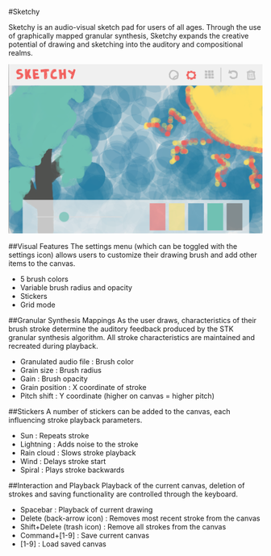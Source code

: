 #Sketchy

Sketchy is an audio-visual sketch pad for users of all ages. Through the use of graphically mapped granular synthesis, 
Sketchy expands the creative potential of drawing and sketching into the auditory and compositional realms. 

![Demo Screenshot](https://github.com/graham-davis/sketchy/blob/master/bin/screenshots/demo.png "Sketchy")

##Visual Features
The settings menu (which can be toggled with the settings icon) allows users to customize their drawing brush and
add other items to the canvas.
<ul>
<li>5 brush colors</li>
<li>Variable brush radius and opacity</li>
<li>Stickers</li>
<li>Grid mode</li>
</ul>

##Granular Synthesis Mappings
As the user draws, characteristics of their brush stroke determine the auditory feedback produced by the STK 
granular synthesis algorithm. All stroke characteristics are maintained and recreated during playback.
<ul>
<li>Granulated audio file : Brush color</li>
<li>Grain size : Brush radius</li>
<li>Gain : Brush opacity</li>
<li>Grain position : X coordinate of stroke</li>
<li>Pitch shift : Y coordinate (higher on canvas = higher pitch)</li>
</ul>

##Stickers
A number of stickers can be added to the canvas, each influencing stroke playback parameters.
<ul>
<li>Sun : Repeats stroke</li>
<li>Lightning : Adds noise to the stroke</li>
<li>Rain cloud : Slows stroke playback</li>
<li>Wind : Delays stroke start</li>
<li>Spiral : Plays stroke backwards</li>
</ul>

##Interaction and Playback
Playback of the current canvas, deletion of strokes and saving functionality are controlled through the keyboard. 
<ul>
<li>Spacebar : Playback of current drawing</li>
<li>Delete (back-arrow icon) : Removes most recent stroke from the canvas</li>
<li>Shift+Delete (trash icon) : Remove all strokes from the canvas</li>
<li>Command+[1-9] : Save current canvas</li>
<li>[1-9] : Load saved canvas
</ul>
